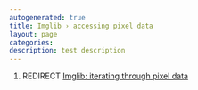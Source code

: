```yaml
---
autogenerated: true
title: Imglib › accessing pixel data
layout: page
categories: 
description: test description
---
```


1.  REDIRECT [Imglib: iterating through pixel data](Imglib__iterating_through_pixel_data)
